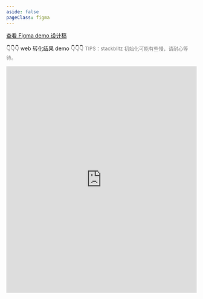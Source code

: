 ```yaml
---
aside: false
pageClass: figma
---
```

[查看 Figma demo 设计稿](https://www.figma.com/file/I3dgtLD3NFSRo8OSZVCaUW/Untitled?type=design&node-id=0-1&mode=design&t=6fTMT5YVx6G655OF-0)

👇️👇️👇️ web 转化结果 demo 👇️👇️👇️ <font color=gray size=2>TIPS：stackblitz 初始化可能有些慢，请耐心等待。</font>

<iframe width="100%" border="0" height="600px" src="https://stackblitz.com/edit/js-jxeyfy?embed=1&file=index.html&hideDevTools=1" frameborder="0"></iframe>


